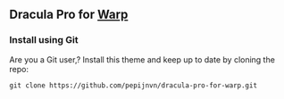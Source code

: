 ## Dracula Pro for [Warp](https://www.warp.dev/)

### Install using Git

Are you a Git user,? Install this theme and keep up to date by cloning the repo:
```
git clone https://github.com/pepijnvn/dracula-pro-for-warp.git
```
